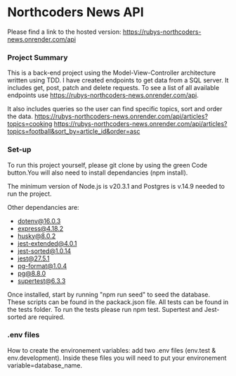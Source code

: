 # Northcoders News API

Please find a link to the hosted version:
https://rubys-northcoders-news.onrender.com/api

### Project Summary ###
This is a back-end project using the Model-View-Controller architecture written using TDD. I have created endpoints to get data from a SQL server. It includes get, post, patch and delete requests.
To see a list of all available endpoints use https://rubys-northcoders-news.onrender.com/api. 

It also includes queries so the user can find specific topics, sort and order the data.
https://rubys-northcoders-news.onrender.com/api/articles?topics=cooking
https://rubys-northcoders-news.onrender.com/api/articles?topics=football&sort_by=article_id&order=asc

### Set-up ###
To run this project yourself, please git clone by using the green Code button.You will also need to install dependancies (npm install).

The minimum version of Node.js is v20.3.1 and Postgres is v.14.9 needed to run the project.

Other dependancies are: 
* dotenv@16.0.3
* express@4.18.2
* husky@8.0.2
* jest-extended@4.0.1
* jest-sorted@1.0.14
* jest@27.5.1
* pg-format@1.0.4
* pg@8.8.0
* supertest@6.3.3

Once installed, start by running "npm run seed" to seed the database. These scripts can be found in the packack.json file. 
All tests can be found in the tests folder. To run the tests please run npm test. Supertest and Jest-sorted are required. 

### .env files ###
How to create the environement variables: add two .env files (env.test & env.development). Inside these files you will need to put your environement variable=database_name. 
